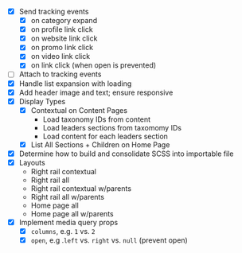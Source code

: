 - [x] Send tracking events
  - [x] on category expand
  - [x] on profile link click
  - [x] on website link click
  - [x] on promo link click
  - [x] on video link click
  - [x] on link click (when open is prevented)
- [ ] Attach to tracking events
- [x] Handle list expansion with loading
- [x] Add header image and text; ensure responsive
- [x] Display Types
  - [x] Contextual on Content Pages
    - Load taxonomy IDs from content
    - Load leaders sections from taxomomy IDs
    - Load content for each leaders section
  - [x] List All Sections + Children on Home Page
- [x] Determine how to build and consolidate SCSS into importable file
- [x] Layouts
  - Right rail contextual
  - Right rail all
  - Right rail contextual w/parents
  - Right rail all w/parents
  - Home page all
  - Home page all w/parents
- [x] Implement media query props
  - [x] `columns`, e.g. `1` vs. `2`
  - [x] `open`, e.g .`left` vs. `right` vs. `null` (prevent open)
